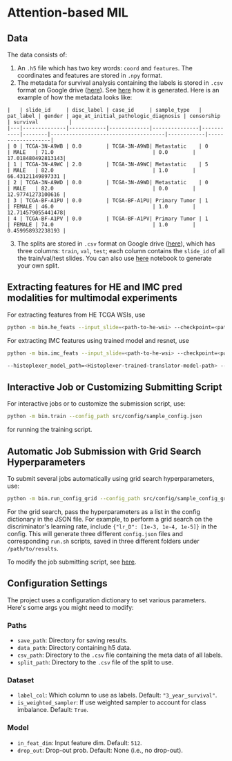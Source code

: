 # Attention-based MIL

## Data

The data consists of:
1. An `.h5` file which has two key words: `coord` and `features`. The coordinates and features are stored in `.npy` format.
2. The metadata for survival analysis containing the labels is stored in `.csv` format on Google drive ([here](https://drive.google.com/drive/u/0/folders/1kWC8yDeMnkXyi3xIrkmyRbzKl3emD9dd)). See [here]( https://colab.research.google.com/drive/11BmFojURIRU4Qp1uNix_6TmAaSq_JOKP?usp=drive_link) how it is generated. Here is an example of how the metadata looks like:
```
|   | slide_id     | disc_label | case_id     | sample_type   | pat_label | gender | age_at_initial_pathologic_diagnosis | censorship | survival          |
|---|--------------|------------|-------------|---------------|-----------|--------|-------------------------------------|------------|-------------------|
| 0 | TCGA-3N-A9WB | 0.0        | TCGA-3N-A9WB| Metastatic    | 0         | MALE   | 71.0                                | 0.0        | 17.018480492813143|
| 1 | TCGA-3N-A9WC | 2.0        | TCGA-3N-A9WC| Metastatic    | 5         | MALE   | 82.0                                | 1.0        | 66.43121149897331 |
| 2 | TCGA-3N-A9WD | 0.0        | TCGA-3N-A9WD| Metastatic    | 0         | MALE   | 82.0                                | 0.0        | 12.97741273100616 |
| 3 | TCGA-BF-A1PU | 0.0        | TCGA-BF-A1PU| Primary Tumor | 1         | FEMALE | 46.0                                | 1.0        | 12.714579055441478|
| 4 | TCGA-BF-A1PV | 0.0        | TCGA-BF-A1PV| Primary Tumor | 1         | FEMALE | 74.0                                | 1.0        | 0.459958932238193 |

```
3. The splits are stored in `.csv` format on Google drive ([here](https://drive.google.com/drive/u/0/folders/1kWC8yDeMnkXyi3xIrkmyRbzKl3emD9dd)), which has three columns: `train`, `val`, `test`; each column contains the `slide_id` of all the train/val/test slides. You can also use [here]( https://colab.research.google.com/drive/11BmFojURIRU4Qp1uNix_6TmAaSq_JOKP?usp=drive_link) notebook to generate your own split.

## Extracting features for HE and IMC pred modalities for multimodal experiments 
For extracting features from HE TCGA WSIs, use
```bash
python -m bin.he_feats --input_slide=<path-to-he-wsi> --checkpoint=<path-to-resnet-or-mia-model> --output_dir=<path-to-save-outputs> --tile_size=<tile-size> --out_size=<resize-tile-to-size> --device=<device-used>
```

For extracting IMC features using trained model and resnet, use
```bash
python -m bin.imc_feats --input_slide=<path-to-he-wsi> --checkpoint=<path-to-resnet-or-mia-model> --output_dir=<path-to-save-outputs> --tile_size=<tile-size>

--histoplexer_model_path=<Histoplexer-trained-translator-model-path> --resnet_chkpt_path=<Resnet-model-path> --he_feats_path=<Path-to-saved-features-he-features-output_dir-from-he_feats.py> --device=<device-used> --metafile=<tcga-metadata-file> --save_path=<Path-to-saved-features>
```


## Interactive Job or Customizing Submitting Script

For interactive jobs or to customize the submission script, use:

```bash
python -m bin.train --config_path src/config/sample_config.json
```
for running the training script.

## Automatic Job Submission with Grid Search Hyperparameters

To submit several jobs automatically using grid search hyperparameters, use:

```bash
python -m bin.run_config_grid --config_path src/config/sample_config_grid.json
```

For the grid search, pass the hyperparameters as a list in the config dictionary in the JSON file. For example, to perform a grid search on the discriminator's learning rate, include `{"lr_D": [1e-3, 1e-4, 1e-5]}` in the config. This will generate three different `config.json` files and corresponding `run.sh` scripts, saved in three different folders under `/path/to/results`.

To modify the job submitting script, see [here](https://github.com/ratschlab/HistoPlexer/blob/main/downstream_task/tcga/src/config/config_grid.py#L25-L33).

## Configuration Settings

The project uses a configuration dictionary to set various parameters. Here's some args you might need to modify:

### Paths
- `save_path`: Directory for saving results. 
- `data_path`: Directory containing h5 data.
- `csv_path`: Directory to the `.csv` file containing the meta data of all labels.
- `split_path`: Directory to the `.csv` file of the split to use. 

### Dataset
- `label_col`: Which column to use as labels. Default: `"3_year_survival"`.
- `is_weighted_sampler`: If use weighted sampler to account for class imbalance. Default: `True`.

### Model
- `in_feat_dim`: Input feature dim. Default: `512`.
- `drop_out`: Drop-out prob. Default: None (i.e., no drop-out).